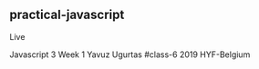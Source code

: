 
## practical-javascript



<a src="https://github.com/yavuzugurtas/practical-javascript/version-1"> Live </a>

Javascript 3 
Week 1
Yavuz Ugurtas
#class-6 
2019  HYF-Belgium